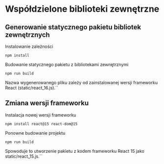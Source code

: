 # Współdzielone biblioteki zewnętrzne

## Generowanie statycznego pakietu bibliotek zewnętrznych

Instalowanie zależności

```
npm install
```

Budowanie statycznego pakietu z bibliotekami zewnętrznymi

```
npm run build
```

Nazwa wygenerowanego pliku zależy od zainstalowanej wersji frameworku React (static/react_16.js).``

## Zmiana wersji frameworku

Instalacja nowej wersji frameworku

```
npm install react@15 react-dom@15
```

Ponowne budowanie projektu

```
npm run build
```

Spowoduje to utworzenie pakietu z kodem frameworku React 15 jako static/react_15.js.``
